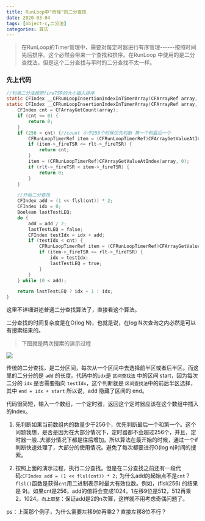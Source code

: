 ```yaml
---
title: RunLoop中"奇怪"的二分查找
date: 2020-03-04
tags: [object-c,二分法]
categories: 算法
---
```


> 在RunLoop的Timer管理中，需要对每定时器进行有序管理------按照时间先后排序。这个必然会带来一个查找和排序。在RunLoop 中使用的是二分查找法，但是这个二分查找与平时的二分查找不太一样。

<!-- more -->

### 先上代码
````objective-c
//利用二分法按照fireTSR的大小插入排序
static CFIndex __CFRunLoopInsertionIndexInTimerArray(CFArrayRef array, CFRunLoopTimerRef rlt) __attribute__((noinline));
static CFIndex __CFRunLoopInsertionIndexInTimerArray(CFArrayRef array, CFRunLoopTimerRef rlt) {
    CFIndex cnt = CFArrayGetCount(array);
    if (cnt <= 0) {
        return 0;
    }
    if (256 < cnt) {//count 小于256个时候优先判断 第一个和最后一个
        CFRunLoopTimerRef item = (CFRunLoopTimerRef)CFArrayGetValueAtIndex(array, cnt - 1);
        if (item->_fireTSR <= rlt->_fireTSR) {
            return cnt;
        }
        item = (CFRunLoopTimerRef)CFArrayGetValueAtIndex(array, 0);
        if (rlt->_fireTSR < item->_fireTSR) {
            return 0;
        }
    }

	//开始二分查找
    CFIndex add = (1 << flsl(cnt)) * 2;
    CFIndex idx = 0;
    Boolean lastTestLEQ;
    do {
        add = add / 2;
	    lastTestLEQ = false;
        CFIndex testIdx = idx + add;
        if (testIdx < cnt) {
            CFRunLoopTimerRef item = (CFRunLoopTimerRef)CFArrayGetValueAtIndex(array, testIdx);
            if (item->_fireTSR <= rlt->_fireTSR) {
                idx = testIdx;
		        lastTestLEQ = true;
            }
        }
    } while (0 < add);

    return lastTestLEQ ? idx + 1 : idx;
}
````

这里不详细讲述普通二分查找算法了，直接看这个算法。

二分查找的时间复杂度是在O(log N)，也就是说，在log N次查询之内必然是可以有搜索结果的。

> 下图就是两次搜索的演示过程

![](https://blog-caio.oss-cn-hongkong.aliyuncs.com/blog/2020/03/639b55053de9d6dc5d2307c9d3787fb1.png)

传统的二分查找，是二分区间，每次从一个区间中去选择前半区或者后半区。而这里的二分分的是 `add` 的长度。代码中的`idx`是 `区间查找法` 中的区间 start，因为每次二分的 `idx` 是否需要指向 `testIdx`，这个判断就是 `区间查找法`中的前后半区选择，其中 `end = idx + start` 所以说，add 隐藏了区间的 end。


代码很简短，输入一个数组，一个定时器，返回这个定时器应该在这个数组中插入的Index。

1. 先判断如果当前数组内的数量少于256个，优先判断最后一个和第一个。这个问题我想，是否是因为在大部分情况下，定时器都不会超过256个，并且，定时器一般..大部分情况下都是往后增加。所以算法在最开始的时候，通过一个if判断快速处理了，大部分的使用情况。避免了每次都要进行O(log n)时间的搜索。

2. 按照上面的演示过程，执行二分查找。但是在二分查找之前还有一段代码:`CFIndex add = (1 << flsl(cnt)) * 2;` 为什么add的起始点不是`cnt`？`flsl()`函数是获得`cnt`用二进制表示时最大有效位数。例如，(flsl(256) 的结果是 9)。如果cnt是256，add的值将会变成1024。1左移9位是512，512再乘2，1024。`向上取整`：保证add是2的n次幂，这样就不用考虑奇偶问题了。

ps：上面那个例子，为什么需要左移9位再乘2？直接左移8位不行？